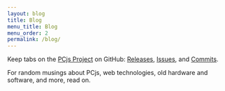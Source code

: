 ```yaml
---
layout: blog
title: Blog
menu_title: Blog
menu_order: 2
permalink: /blog/
---
```


Keep tabs on the [PCjs Project](https://github.com/jeffpar/pcjs) on GitHub:
[Releases](https://github.com/jeffpar/pcjs/releases), [Issues](https://github.com/jeffpar/pcjs/issues),
and [Commits](https://github.com/jeffpar/pcjs/commits/master).

For random musings about PCjs, web technologies, old hardware and software, and more, read on.


